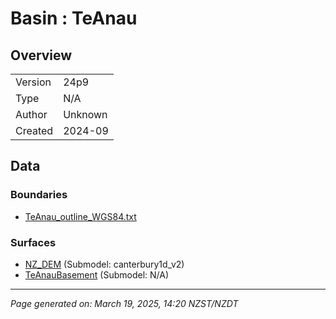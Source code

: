# Basin : TeAnau

## Overview
|         |                     |
|---------|---------------------|
| Version | 24p9           |
| Type    | N/A        |
| Author  | Unknown            |
| Created | 2024-09           |


## Data
### Boundaries
- [TeAnau_outline_WGS84.txt](https://github.com/ucgmsim/Velocity-Model/tree/main/Data/STUDENTS_BASINS/TeAnau_outline_WGS84.txt)

### Surfaces
- [NZ_DEM](https://github.com/ucgmsim/Velocity-Model/tree/main/Data/DEM/NZ_DEM_HD.in) (Submodel: canterbury1d_v2)
- [TeAnauBasement](https://github.com/ucgmsim/Velocity-Model/tree/main/Data/STUDENTS_BASINS/TeAnau_surface_WGS84.txt) (Submodel: N/A)

---
*Page generated on: March 19, 2025, 14:20 NZST/NZDT*

